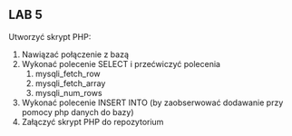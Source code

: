 <h2>LAB 5</h2>
Utworzyć skrypt PHP:<br>
<ol>
<li>Nawiązać połączenie z bazą</li>
<li>Wykonać polecenie SELECT i przećwiczyć polecenia
<ol>
<li>mysqli_fetch_row
<li>mysqli_fetch_array
<li>mysqli_num_rows
</ol>
<li>Wykonać polecenie INSERT INTO (by zaobserwować dodawanie przy pomocy php danych do bazy)
<li>Załączyć skrypt PHP do repozytorium
</ol>
